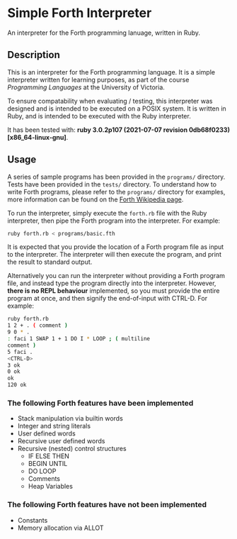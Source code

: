 # Simple Forth Interpreter
An interpreter for the Forth programming lanuage, written in Ruby.

## Description

This is an interpreter for the Forth programming language. It is a simple
interpreter written for learning purposes, as part of the course *Programming
Languages* at the University of Victoria.

To ensure compatability when evaluating / testing, this interpreter was designed and is intended to be executed on a POSIX system. It is written in Ruby, and is intended to be executed with the Ruby interpreter.

It has been tested with: **ruby 3.0.2p107 (2021-07-07 revision 0db68f0233)
[x86_64-linux-gnu]**.

## Usage

A series of sample programs has been provided in the `programs/` directory. Tests have been provided in the `tests/` directory. To understand how to write Forth programs, please refer to the `programs/` directory for examples, more information can be found on the [Forth Wikipedia page](https://en.wikipedia.org/wiki/Forth_(programming_language)).


To run the interpreter, simply execute the `forth.rb` file with the Ruby interpreter, then pipe the Forth program into the interpreter. For example:

```bash
ruby forth.rb < programs/basic.fth
```
It is expected that you provide the location of a Forth program file as input to the interpreter. The interpreter will then execute the program, and print the result to standard output.

Alternatively you can run the interpreter without providing a Forth program file,
and instead type the program directly into the interpreter. However, 
**there is no REPL behaviour** implemented, so you must provide the entire program
at once, and then signify the end-of-input with CTRL-D. For example:

```bash
ruby forth.rb
1 2 + . ( comment )
9 0 * .
: faci 1 SWAP 1 + 1 DO I * LOOP ; ( multiline
comment )
5 faci .
<CTRL-D>
3 ok
0 ok
ok
120 ok
```

### The following Forth features have been implemented
- Stack manipulation via builtin words
- Integer and string literals
- User defined words
- Recursive user defined words
- Recursive (nested) control structures
    - IF ELSE THEN
    - BEGIN UNTIL
    - DO LOOP
    - Comments
    - Heap Variables

### The following Forth features have not been implemented
- Constants
- Memory allocation via ALLOT
